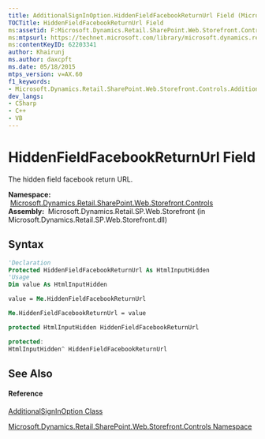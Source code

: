 ```yaml
---
title: AdditionalSignInOption.HiddenFieldFacebookReturnUrl Field (Microsoft.Dynamics.Retail.SharePoint.Web.Storefront.Controls)
TOCTitle: HiddenFieldFacebookReturnUrl Field
ms:assetid: F:Microsoft.Dynamics.Retail.SharePoint.Web.Storefront.Controls.AdditionalSignInOption.HiddenFieldFacebookReturnUrl
ms:mtpsurl: https://technet.microsoft.com/library/microsoft.dynamics.retail.sharepoint.web.storefront.controls.additionalsigninoption.hiddenfieldfacebookreturnurl(v=AX.60)
ms:contentKeyID: 62203341
author: Khairunj
ms.author: daxcpft
ms.date: 05/18/2015
mtps_version: v=AX.60
f1_keywords:
- Microsoft.Dynamics.Retail.SharePoint.Web.Storefront.Controls.AdditionalSignInOption.HiddenFieldFacebookReturnUrl
dev_langs:
- CSharp
- C++
- VB
---
```


# HiddenFieldFacebookReturnUrl Field

The hidden field facebook return URL.

**Namespace:**  [Microsoft.Dynamics.Retail.SharePoint.Web.Storefront.Controls](microsoft-dynamics-retail-sharepoint-web-storefront-controls-namespace.md)  
**Assembly:**  Microsoft.Dynamics.Retail.SP.Web.Storefront (in Microsoft.Dynamics.Retail.SP.Web.Storefront.dll)

## Syntax

``` vb
'Declaration
Protected HiddenFieldFacebookReturnUrl As HtmlInputHidden
'Usage
Dim value As HtmlInputHidden

value = Me.HiddenFieldFacebookReturnUrl

Me.HiddenFieldFacebookReturnUrl = value
```

``` csharp
protected HtmlInputHidden HiddenFieldFacebookReturnUrl
```

``` c++
protected:
HtmlInputHidden^ HiddenFieldFacebookReturnUrl
```

## See Also

#### Reference

[AdditionalSignInOption Class](additionalsigninoption-class-microsoft-dynamics-retail-sharepoint-web-storefront-controls.md)

[Microsoft.Dynamics.Retail.SharePoint.Web.Storefront.Controls Namespace](microsoft-dynamics-retail-sharepoint-web-storefront-controls-namespace.md)


